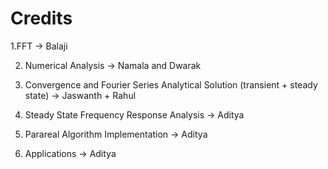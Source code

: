 # Credits

1.FFT -> Balaji <br>

2. Numerical Analysis -> Namala and Dwarak <br>

3. Convergence and Fourier Series Analytical Solution (transient + steady state) -> Jaswanth + Rahul <br>

4. Steady State Frequency Response Analysis -> Aditya <br>

5. Parareal Algorithm Implementation -> Aditya <br>

6. Applications -> Aditya <br>

